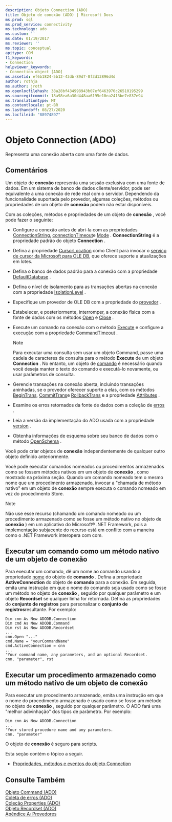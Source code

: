 ```yaml
---
description: Objeto Connection (ADO)
title: Objeto de conexão (ADO) | Microsoft Docs
ms.prod: sql
ms.prod_service: connectivity
ms.technology: ado
ms.custom: ''
ms.date: 01/19/2017
ms.reviewer: ''
ms.topic: conceptual
apitype: COM
f1_keywords:
- Connection
helpviewer_keywords:
- Connection object [ADO]
ms.assetid: ef6b1824-5b12-43db-89d7-8f3d13896d4d
author: rothja
ms.author: jroth
ms.openlocfilehash: 38a28bf434998943b07ef6463970c26510195299
ms.sourcegitcommit: 18a98ea6a30d448aa6195e10ea2413be7e837e94
ms.translationtype: MT
ms.contentlocale: pt-BR
ms.lasthandoff: 08/27/2020
ms.locfileid: "88974897"
---
```

# <a name="connection-object-ado"></a>Objeto Connection (ADO)
Representa uma conexão aberta com uma fonte de dados.  
  
## <a name="remarks"></a>Comentários  
 Um objeto de **conexão** representa uma sessão exclusiva com uma fonte de dados. Em um sistema de banco de dados cliente/servidor, pode ser equivalente a uma conexão de rede real com o servidor. Dependendo da funcionalidade suportada pelo provedor, algumas coleções, métodos ou propriedades de um objeto de **conexão** podem não estar disponíveis.  
  
 Com as coleções, métodos e propriedades de um objeto de **conexão** , você pode fazer o seguinte:  
  
-   Configure a conexão antes de abri-la com as propriedades [ConnectionString](./connectionstring-property-ado.md), [connectionTimeout](./connectiontimeout-property-ado.md)e [Mode](./mode-property-ado.md) . **ConnectionString** é a propriedade padrão do objeto **Connection** .  
  
-   Defina a propriedade [CursorLocation](./cursorlocation-property-ado.md) como Client para invocar o [serviço de cursor da Microsoft para OLE DB](../../guide/appendixes/microsoft-cursor-service-for-ole-db-ado-service-component.md), que oferece suporte a atualizações em lotes.  
  
-   Defina o banco de dados padrão para a conexão com a propriedade [DefaultDatabase](./defaultdatabase-property.md) .  
  
-   Defina o nível de isolamento para as transações abertas na conexão com a propriedade [IsolationLevel](./isolationlevel-property.md) .  
  
-   Especifique um provedor de OLE DB com a propriedade do [provedor](./provider-property-ado.md) .  
  
-   Estabelecer, e posteriormente, interromper, a conexão física com a fonte de dados com os métodos [Open](./open-method-ado-connection.md) e [Close](./close-method-ado.md) .  
  
-   Execute um comando na conexão com o método [Execute](./execute-method-ado-connection.md) e configure a execução com a propriedade [CommandTimeout](./commandtimeout-property-ado.md) .  
  
    > [!NOTE]
    >  Para executar uma consulta sem usar um objeto Command, passe uma cadeia de caracteres de consulta para o método **Execute** de um objeto **Connection** . No entanto, um objeto de [comando](./command-object-ado.md) é necessário quando você deseja manter o texto do comando e executá-lo novamente, ou usar parâmetros de consulta.  
  
-   Gerencie transações na conexão aberta, incluindo transações aninhadas, se o provedor oferecer suporte a elas, com os métodos [BeginTrans](./begintrans-committrans-and-rollbacktrans-methods-ado.md), [CommitTrans](./begintrans-committrans-and-rollbacktrans-methods-ado.md)e [RollbackTrans](./begintrans-committrans-and-rollbacktrans-methods-ado.md) e a propriedade [Attributes](./attributes-property-ado.md) .  
  
-   Examine os erros retornados da fonte de dados com a coleção de [erros](./errors-collection-ado.md) .  
  
-   Leia a versão da implementação do ADO usada com a propriedade [version](./version-property-ado.md) .  
  
-   Obtenha informações de esquema sobre seu banco de dados com o método [OpenSchema](./openschema-method.md) .  
  
 Você pode criar objetos de **conexão** independentemente de qualquer outro objeto definido anteriormente.  
  
 Você pode executar comandos nomeados ou procedimentos armazenados como se fossem métodos nativos em um objeto de **conexão** , como mostrado na próxima seção. Quando um comando nomeado tem o mesmo nome que um procedimento armazenado, invocar a "chamada de método nativo" em um objeto de **conexão** sempre executa o comando nomeado em vez do procedimento Store.  
  
> [!NOTE]
>  Não use esse recurso (chamando um comando nomeado ou um procedimento armazenado como se fosse um método nativo no objeto de **conexão** ) em um aplicativo do Microsoft® .NET Framework, pois a implementação subjacente do recurso está em conflito com a maneira como o .NET Framework interopera com com.  
  
## <a name="execute-a-command-as-a-native-method-of-a-connection-object"></a>Executar um comando como um método nativo de um objeto de conexão  
 Para executar um comando, dê um nome ao comando usando a propriedade [nome](./name-property-ado.md) do objeto de **comando** . Defina a propriedade **ActiveConnection** do objeto de **comando** para a conexão. Em seguida, emita uma instrução em que o nome do comando seja usado como se fosse um método no objeto de **conexão** , seguido por qualquer parâmetro e um objeto **Recordset** se qualquer linha for retornada. Defina as propriedades do **conjunto de registros** para personalizar o **conjunto de registros**resultante. Por exemplo:  
  
```  
Dim cnn As New ADODB.Connection  
Dim cmd As New ADODB.Command  
Dim rst As New ADODB.Recordset  
...  
cnn.Open "..."  
cmd.Name = "yourCommandName"  
cmd.ActiveConnection = cnn  
...  
'Your command name, any parameters, and an optional Recordset.  
cnn. "parameter", rst  
```  
  
## <a name="execute-a-stored-procedure-as-a-native-method-of-a-connection-object"></a>Executar um procedimento armazenado como um método nativo de um objeto de conexão  
 Para executar um procedimento armazenado, emita uma instrução em que o nome do procedimento armazenado é usado como se fosse um método no objeto de **conexão** , seguido por qualquer parâmetro. O ADO fará uma "melhor adivinhação" dos tipos de parâmetro. Por exemplo:  
  
```  
Dim cnn As New ADODB.Connection  
...  
'Your stored procedure name and any parameters.  
cnn. "parameter"  
```  
  
 O objeto de **conexão** é seguro para scripts.  
  
 Esta seção contém o tópico a seguir.  
  
-   [Propriedades, métodos e eventos do objeto Connection](./connection-object-properties-methods-and-events.md)  
  
## <a name="see-also"></a>Consulte Também  
 [Objeto Command (ADO)](./command-object-ado.md)   
 [Coleta de erros (ADO)](./errors-collection-ado.md)   
 [Coleção Properties (ADO)](./properties-collection-ado.md)   
 [Objeto Recordset (ADO)](./recordset-object-ado.md)   
 [Apêndice A: Provedores](../../guide/appendixes/appendix-a-providers.md)